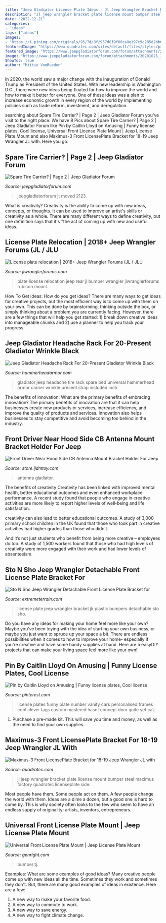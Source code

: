 ```yaml
---
title: "Jeep Gladiator License Plate Ideas - Jl Jeep Wrangler Bracket Plate License Mount Bumper Steel Maximus Factory Quadratec Licenseplate Side"
description: "Jl jeep wrangler bracket plate license mount bumper steel maximus factory quadratec licenseplate side"
date: "2022-12-21"
categories:
- "ideas"
tags: ["ideas"]
images:
- "https://i.pinimg.com/originals/95/7d/8f/957d8f9f06ca8e197c9c285d2bb6319b.jpg"
featuredImage: "https://www.quadratec.com/sites/default/files/styles/product_zoomed/public/product_images/maximus-3-jl-low-mount-license-plate-bracket-jl1023ll-installed-side-view.jpg"
featured_image: "https://www.jeepgladiatorforum.com/forum/attachments/20201025_131911-jpg.112321/"
image: "https://www.jeepgladiatorforum.com/forum/attachments/20201025_131911-jpg.112321/"
ShowToc: true
author: "Mittie VonRueden"
---
```



In 2020, the world saw a major change with the inauguration of Donald Trump as President of the United States. With new leadership in Washington D.C., there were new ideas being floated for how to improve the world and how to make it better for everyone. One of these ideas was a plan to increase economic growth in every region of the world by implementing policies such as trade reform, investment, and deregulation.

	

		
searching about Spare Tire Carrier? | Page 2 | Jeep Gladiator Forum you've visit to the right place. We have 8 Pics about Spare Tire Carrier? | Page 2 | Jeep Gladiator Forum like Pin by Caitlin Lloyd on Amusing | Funny license plates, Cool license, Universal Front License Plate Mount | Jeep License Plate Mount and also Maximus-3 Front LicensePlate Bracket for 18-19 Jeep Wrangler JL with. Here you go:
		
    
## Spare Tire Carrier? | Page 2 | Jeep Gladiator Forum

<img loading=lazy src="https://www.jeepgladiatorforum.com/forum/attachments/20201025_131911-jpg.112321/" onerror="this.onerror=null;this.src='https://tse3.mm.bing.net/th?id=OIP.fiTxo-wLtRT2EM8P2G67RQHaFj&amp;pid=15.1';" alt="Spare Tire Carrier? | Page 2 | Jeep Gladiator Forum">

_Source: jeepgladiatorforum.com_

>jeepgladiatorforum jt moved 2123. 

	

What is creativity?
Creativity is the ability to come up with new ideas, concepts, or thoughts. It can be used to improve an artist's skills or creativity as a whole. There are many different ways to define creativity, but one definition says that it's "the act of coming up with new and useful ideas.

    
## License Plate Relocation | 2018+ Jeep Wrangler Forums (JL / JLU

<img loading=lazy src="https://www.jlwranglerforums.com/forum/attachments/received_505761959940248-jpeg.111038/" onerror="this.onerror=null;this.src='https://tse1.mm.bing.net/th?id=OIP.8D_EFlB3LXFiYdD1hJI_rwHaJ7&amp;pid=15.1';" alt="License plate relocation | 2018+ Jeep Wrangler Forums (JL / JLU">

_Source: jlwranglerforums.com_

>plate license relocation jeep rear jl bumper wrangler jlwranglerforums rubicon mount. 

	

How To Get Ideas: How do you get ideas?
There are many ways to get ideas for creative projects, but the most efficient way is to come up with them on your own. This can be done by brainstorming, thinking outside the box, or simply thinking about a problem you are currently facing. However, there are a few things that will help you get started: 1) break down creative ideas into manageable chunks and 2) use a planner to help you track your progress.

    
## Jeep Gladiator Headache Rack For 20-Present Gladiator Wrinkle Black

<img loading=lazy src="https://www.hammerheadarmor.com/sites/default/files/products/600-56-0938-19-XX-JEEP-GLADIATOR-HEADACHE-RACK2.jpg" onerror="this.onerror=null;this.src='https://tse1.mm.bing.net/th?id=OIP.vS3XxJsilofCWP4TOGk1XQHaE8&amp;pid=15.1';" alt="Jeep Gladiator Headache Rack For 20-Present Gladiator Wrinkle Black">

_Source: hammerheadarmor.com_

>gladiator jeep headache tire rack spare bed universal hammerhead armor carrier wrinkle present strap included inch. 

	

The benefits of innovation: What are the primary benefits of embracing innovation?
The primary benefits of innovation are that it can help businesses create new products or services, increase efficiency, and improve the quality of products and services. Innovation also helps businesses to stay competitive and avoid becoming too behind in the industry.

    
## Front Driver Near Hood Side CB Antenna Mount Bracket Holder For Jeep

<img loading=lazy src="https://cdn.shopify.com/s/files/1/0048/8629/8727/products/Jeep-Wrangler-Anteena-Side-Mount-10_1154x1400.jpg?v=1613153081" onerror="this.onerror=null;this.src='https://tse3.mm.bing.net/th?id=OIP.fmkYvqHs5vSOg-d1zATD0wHaI_&amp;pid=15.1';" alt="Front Driver Near Hood Side CB Antenna Mount Bracket Holder For Jeep">

_Source: store.ijdmtoy.com_

>antenna gladiator. 

	

The benefits of creativity
Creativity has been linked with improved mental health, better educational outcomes and even enhanced workplace performance.
A recent study found that people who engage in creative activities are more likely to report higher levels of well-being and life satisfaction.

 creativity can also lead to better educational outcomes. A study of 3,000 primary school children in the UK found that those who took part in creative activities had higher grades than those who didn’t.

And it’s not just students who benefit from being more creative – employees do too. A study of 1,500 workers found that those who had high levels of creativity were more engaged with their work and had lower levels of absenteeism.

    
## Sto N Sho Jeep Wrangler Detachable Front License Plate Bracket For

<img loading=lazy src="https://turn5.scene7.com/is/image/Turn5/J130887?$prodpg640x480$" onerror="this.onerror=null;this.src='https://tse1.mm.bing.net/th?id=OIP.x9VPzdlptMZMtlFvSTNcUwHaFj&amp;pid=15.1';" alt="Sto N Sho Jeep Wrangler Detachable Front License Plate Bracket for">

_Source: extremeterrain.com_

>license plate jeep wrangler bracket jk plastic bumpers detachable sto sho. 

	

Do you have any ideas for making your home feel more like your own? Maybe you've been toying with the idea of starting your own business, or maybe you just want to spruce up your space a bit. There are endless possibilities when it comes to how to improve your home- especially if you're creative and have some handy supplies at hand. Here are 5 easyDIY projects that can make your living space feel more like your own!

    
## Pin By Caitlin Lloyd On Amusing | Funny License Plates, Cool License

<img loading=lazy src="https://i.pinimg.com/originals/95/7d/8f/957d8f9f06ca8e197c9c285d2bb6319b.jpg" onerror="this.onerror=null;this.src='https://tse1.mm.bing.net/th?id=OIP.MtoYpgv_BqAxtGH9OPk4vQHaJ4&amp;pid=15.1';" alt="Pin by Caitlin Lloyd on Amusing | Funny license plates, Cool license">

_Source: pinterest.com_

>license plates funny plate number vanity cars personalised frames cool clever tags custom mastered hasnt concept door quite yet cat. 

	

1. Purchase a pre-made kit. This will save you time and money, as well as the need to find your own supplies.

    
## Maximus-3 Front LicensePlate Bracket For 18-19 Jeep Wrangler JL With

<img loading=lazy src="https://www.quadratec.com/sites/default/files/styles/product_zoomed/public/product_images/maximus-3-jl-low-mount-license-plate-bracket-jl1023ll-installed-side-view.jpg" onerror="this.onerror=null;this.src='https://tse2.mm.bing.net/th?id=OIP.JFc4WGUUjDcTQVM-_hSQCAHaEv&amp;pid=15.1';" alt="Maximus-3 Front LicensePlate Bracket for 18-19 Jeep Wrangler JL with">

_Source: quadratec.com_

>jl jeep wrangler bracket plate license mount bumper steel maximus factory quadratec licenseplate side. 

	

Most people have them. Some people act on them. A few people change the world with them. Ideas are a dime a dozen, but a good one is hard to come by. This is why society often looks to the few who seem to have an endless supply of originality: artists, inventors, entrepreneurs.

    
## Universal Front License Plate Mount | Jeep License Plate Mount

<img loading=lazy src="https://cdn10.bigcommerce.com/s-cn6mxlx/products/1863/images/5771/LPM-OnJeep__29677.1542766891.1280.1280.jpg?c=2" onerror="this.onerror=null;this.src='https://tse2.mm.bing.net/th?id=OIP.tS3bES8ZsaWrt50o97uxiQHaFj&amp;pid=15.1';" alt="Universal Front License Plate Mount | Jeep License Plate Mount">

_Source: genright.com_

>bumper tj. 

	

Examples: What are some examples of good ideas?
Many creative people come up with new ideas all the time. Sometimes they work and sometimes they don't. But, there are many good examples of ideas in existence. Here are a few: 
1) A new way to make your favorite food. 
2) A new way to commute to work. 
3) A new way to save energy. 
4) A new way to fight climate change.

